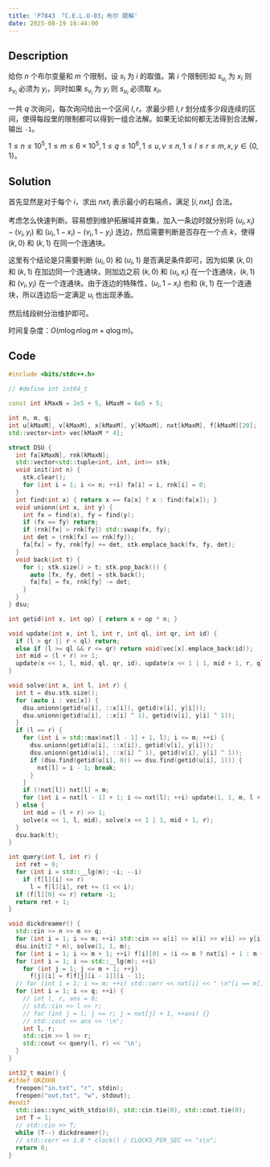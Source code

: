 ```yaml
---
title: 'P7843 「C.E.L.U-03」布尔 题解'
date: 2025-08-19 16:44:00
---
```


## Description

给你 $n$ 个布尔变量和 $m$ 个限制，设 $s_i$ 为 $i$ 的取值。第 $i$ 个限制形如 $s_{u_i}$ 为 $x_i$ 则 $s_{v_i}$ 必须为 $y_i$，同时如果 $s_{v_i}$ 为 $y_i$ 则 $s_{u_i}$ 必须取 $x_i$。

一共 $q$ 次询问，每次询问给出一个区间 $l,r$。求最少把 $l,r$ 划分成多少段连续的区间，使得每段里的限制都可以得到一组合法解。如果无论如何都无法得到合法解，输出 `-1`。

$1\le n\le10^5,1\le m\le6\times10^5,1\le q\le10^6,1\le u,v\le n,1\le l\le r\le m,x,y\in \{0,1\}$。

## Solution

首先显然是对于每个 $i$，求出 $nxt_i$ 表示最小的右端点，满足 $[i,nxt_i]$ 合法。

考虑怎么快速判断。容易想到维护拓展域并查集，加入一条边时就分别将 $(u_i,x_i)-(v_i,y_i)$ 和 $(u_i,1-x_i)-(v_i,1-y_i)$ 连边，然后需要判断是否存在一个点 $k$，使得 $(k,0)$ 和 $(k,1)$ 在同一个连通块。

这里有个结论是只需要判断 $(u_i,0)$ 和 $(u_i,1)$ 是否满足条件即可，因为如果 $(k,0)$ 和 $(k,1)$ 在加边同一个连通块，则加边之前 $(k,0)$ 和 $(u_i,x_i)$ 在一个连通块，$(k,1)$ 和 $(v_i,y_i)$ 在一个连通块。由于连边的特殊性，$(u_i,1-x_i)$ 也和 $(k,1)$ 在一个连通块，所以连边后一定满足 $u_i$ 也出现矛盾。

然后线段树分治维护即可。

时间复杂度：$O(m\log n\log m+q\log m)$。

## Code

```cpp
#include <bits/stdc++.h>

// #define int int64_t

const int kMaxN = 2e5 + 5, kMaxM = 6e5 + 5;

int n, m, q;
int u[kMaxM], v[kMaxM], x[kMaxM], y[kMaxM], nxt[kMaxM], f[kMaxM][20];
std::vector<int> vec[kMaxM * 4];

struct DSU {
  int fa[kMaxN], rnk[kMaxN];
  std::vector<std::tuple<int, int, int>> stk;
  void init(int n) {
    stk.clear();
    for (int i = 1; i <= n; ++i) fa[i] = i, rnk[i] = 0;
  }
  int find(int x) { return x == fa[x] ? x : find(fa[x]); }
  void unionn(int x, int y) {
    int fx = find(x), fy = find(y);
    if (fx == fy) return;
    if (rnk[fx] > rnk[fy]) std::swap(fx, fy);
    int det = (rnk[fx] == rnk[fy]);
    fa[fx] = fy, rnk[fy] += det, stk.emplace_back(fx, fy, det);
  }
  void back(int t) {
    for (; stk.size() > t; stk.pop_back()) {
      auto [fx, fy, det] = stk.back();
      fa[fx] = fx, rnk[fy] -= det;
    }
  }
} dsu;

int getid(int x, int op) { return x + op * n; }

void update(int x, int l, int r, int ql, int qr, int id) {
  if (l > qr || r < ql) return;
  else if (l >= ql && r <= qr) return void(vec[x].emplace_back(id));
  int mid = (l + r) >> 1;
  update(x << 1, l, mid, ql, qr, id), update(x << 1 | 1, mid + 1, r, ql, qr, id);
}

void solve(int x, int l, int r) {
  int t = dsu.stk.size();
  for (auto i : vec[x]) {
    dsu.unionn(getid(u[i], ::x[i]), getid(v[i], y[i]));
    dsu.unionn(getid(u[i], ::x[i] ^ 1), getid(v[i], y[i] ^ 1));
  }
  if (l == r) {
    for (int i = std::max(nxt[l - 1] + 1, l); i <= m; ++i) {
      dsu.unionn(getid(u[i], ::x[i]), getid(v[i], y[i]));
      dsu.unionn(getid(u[i], ::x[i] ^ 1), getid(v[i], y[i] ^ 1));
      if (dsu.find(getid(u[i], 0)) == dsu.find(getid(u[i], 1))) {
        nxt[l] = i - 1; break;
      }
    }
    if (!nxt[l]) nxt[l] = m;
    for (int i = nxt[l - 1] + 1; i <= nxt[l]; ++i) update(1, 1, m, l + 1, i, i);
  } else {
    int mid = (l + r) >> 1;
    solve(x << 1, l, mid), solve(x << 1 | 1, mid + 1, r);
  }
  dsu.back(t);
}

int query(int l, int r) {
  int ret = 0;
  for (int i = std::__lg(m); ~i; --i)
    if (f[l][i] <= r)
      l = f[l][i], ret += (1 << i);
  if (f[l][0] <= r) return -1;
  return ret + 1;
}

void dickdreamer() {
  std::cin >> n >> m >> q;
  for (int i = 1; i <= m; ++i) std::cin >> u[i] >> x[i] >> v[i] >> y[i];
  dsu.init(2 * n), solve(1, 1, m);
  for (int i = 1; i <= m + 1; ++i) f[i][0] = (i <= m ? nxt[i] + 1 : m + 1);
  for (int i = 1; i <= std::__lg(m); ++i)
    for (int j = 1; j <= m + 1; ++j)
      f[j][i] = f[f[j][i - 1]][i - 1];
  // for (int i = 1; i <= m; ++i) std::cerr << nxt[i] << " \n"[i == m];
  for (int i = 1; i <= q; ++i) {
    // int l, r, ans = 0;
    // std::cin >> l >> r;
    // for (int j = l; j <= r; j = nxt[j] + 1, ++ans) {}
    // std::cout << ans << '\n';
    int l, r;
    std::cin >> l >> r;
    std::cout << query(l, r) << '\n';
  }
}

int32_t main() {
#ifdef ORZXKR
  freopen("in.txt", "r", stdin);
  freopen("out.txt", "w", stdout);
#endif
  std::ios::sync_with_stdio(0), std::cin.tie(0), std::cout.tie(0);
  int T = 1;
  // std::cin >> T;
  while (T--) dickdreamer();
  // std::cerr << 1.0 * clock() / CLOCKS_PER_SEC << "s\n";
  return 0;
}
```